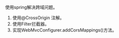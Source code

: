 使用spring解决跨域问题。  
1. 使用@CrossOrigin 注解。 
2. 使用Filter拦截器。  
3. 实现WebMvcConfigurer.addCorsMappings()方法。